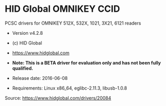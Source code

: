 # HID Global OMNIKEY CCID

PCSC drivers for OMNIKEY 512X, 532X, 1021, 3X21, 6121 readers

- Version v4.2.8
- (c) HID Global
- https://www.hidglobal.com

- **Note: This is a BETA driver for evaluation only and has not been fully qualified.**
- Release date: 2016-06-08
- Requirements: Linux x86_64, eglibc-2.11.3, libusb-1.0.8

Source: https://www.hidglobal.com/drivers/20084 
